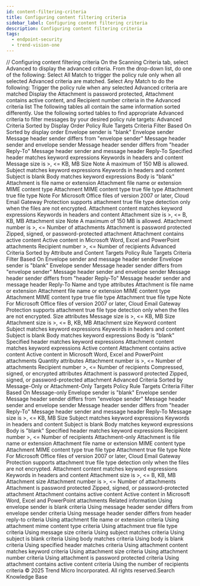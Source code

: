 ```yaml
---
id: content-filtering-criteria
title: Configuring content filtering criteria
sidebar_label: Configuring content filtering criteria
description: Configuring content filtering criteria
tags:
  - endpoint-security
  - trend-vision-one
---
```


/*<![CDATA[*/ $('#title').html($('meta[name=map-description]').attr('content')); /*]]>*/ Configuring content filtering criteria On the Scanning Criteria tab, select Advanced to display the advanced criteria. From the drop-down list, do one of the following: Select All Match to trigger the policy rule only when all selected Advanced criteria are matched. Select Any Match to do the following: Trigger the policy rule when any selected Advanced criteria are matched Display the Attachment is password protected, Attachment contains active content, and Recipient number criteria in the Advanced criteria list The following tables all contain the same information sorted differently. Use the following sorted tables to find appropriate Advanced criteria to filter messages by your desired policy rule targets: Advanced Criteria Sorted by Display Order Policy Rule Targets Criteria Filter Based On Sorted by display order Envelope sender is "blank" Envelope sender Message header sender differs from "envelope sender" Message header sender and envelope sender Message header sender differs from "header Reply-To" Message header sender and message header Reply-To Specified header matches keyword expressions Keywords in headers and content Message size is >, <= <number> KB, MB Size Note A maximum of 150 MB is allowed. Subject matches keyword expressions Keywords in headers and content Subject is blank Body matches keyword expressions Body is "blank" Attachment is file name or extension Attachment file name or extension MIME content type Attachment MIME content type true file type Attachment true file type Note For Microsoft Office files of version 2007 or later, Cloud Email Gateway Protection supports attachment true file type detection only when the files are not encrypted. Attachment content matches keyword expressions Keywords in headers and content Attachment size is >, <= <number> B, KB, MB Attachment size Note A maximum of 150 MB is allowed. Attachment number is >, <= <number> Number of attachments Attachment is password protected Zipped, signed, or password-protected attachment Attachment contains active content Active content in Microsoft Word, Excel and PowerPoint attachments Recipient number >, <= <number> Number of recipients Advanced Criteria Sorted by Attribute and Content Targets Policy Rule Targets Criteria Filter Based On Envelope sender and message header sender Envelope sender is "blank" Envelope sender Message header sender differs from "envelope sender" Message header sender and envelope sender Message header sender differs from "header Reply-To" Message header sender and message header Reply-To Name and type attributes Attachment is file name or extension Attachment file name or extension MIME content type Attachment MIME content type true file type Attachment true file type Note For Microsoft Office files of version 2007 or later, Cloud Email Gateway Protection supports attachment true file type detection only when the files are not encrypted. Size attributes Message size is >, <= <number> KB, MB Size Attachment size is >, <= <number> B, KB, MB Attachment size Keyword content Subject matches keyword expressions Keywords in headers and content Subject is blank Body matches keyword expressions Body is "blank" Specified header matches keyword expressions Attachment content matches keyword expressions Active content Attachment contains active content Active content in Microsoft Word, Excel and PowerPoint attachments Quantity attributes Attachment number is >, <= <number> Number of attachments Recipient number >, <= <number> Number of recipients Compressed, signed, or encrypted attributes Attachment is password protected Zipped, signed, or password-protected attachment Advanced Criteria Sorted by Message-Only or Attachment-Only Targets Policy Rule Targets Criteria Filter Based On Message-only Envelope sender is "blank" Envelope sender Message header sender differs from "envelope sender" Message header sender and envelope sender Message header sender differs from "header Reply-To" Message header sender and message header Reply-To Message size is >, <= <number> KB, MB Size Subject matches keyword expressions Keywords in headers and content Subject is blank Body matches keyword expressions Body is "blank" Specified header matches keyword expressions Recipient number >, <= <number> Number of recipients Attachment-only Attachment is file name or extension Attachment file name or extension MIME content type Attachment MIME content type true file type Attachment true file type Note For Microsoft Office files of version 2007 or later, Cloud Email Gateway Protection supports attachment true file type detection only when the files are not encrypted. Attachment content matches keyword expressions Keywords in headers and content Attachment size is >, <= <number> B, KB, MB Attachment size Attachment number is >, <= <number> Number of attachments Attachment is password protected Zipped, signed, or password-protected attachment Attachment contains active content Active content in Microsoft Word, Excel and PowerPoint attachments Related information Using envelope sender is blank criteria Using message header sender differs from envelope sender criteria Using message header sender differs from header reply-to criteria Using attachment file name or extension criteria Using attachment mime content type criteria Using attachment true file type criteria Using message size criteria Using subject matches criteria Using subject is blank criteria Using body matches criteria Using body is blank criteria Using specified header matches criteria Using attachment content matches keyword criteria Using attachment size criteria Using attachment number criteria Using attachment is password protected criteria Using attachment contains active content criteria Using the number of recipients criteria © 2025 Trend Micro Incorporated. All rights reserved.Search Knowledge Base